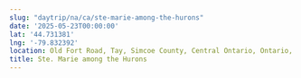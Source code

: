 ```yaml
---
slug: "daytrip/na/ca/ste-marie-among-the-hurons"
date: '2025-05-23T00:00:00'
lat: '44.731381'
lng: '-79.832392'
location: Old Fort Road, Tay, Simcoe County, Central Ontario, Ontario, L0K 1R0, Canada
title: Ste. Marie among the Hurons
---
```



